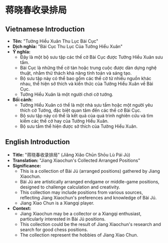 # 蒋晓春收录排局

## Vietnamese Introduction

* **Tên:** "Tưởng Hiểu Xuân Thu Lục Bài Cục"
* **Dịch nghĩa:** "Bài Cục Thu Lục Của Tưởng Hiểu Xuân"
* **Ý nghĩa:**
    * Đây là một bộ sưu tập các thế cờ Bài Cục được Tưởng Hiểu Xuân sưu tầm.
    * Bài Cục là những thế cờ tàn hoặc trung cuộc được dàn dựng nghệ thuật, nhằm thử thách khả năng tính toán và sáng tạo.
    * Bộ sưu tập này có thể bao gồm các thế cờ từ nhiều nguồn khác nhau, thể hiện sở thích và kiến thức của Tưởng Hiểu Xuân về Bài Cục.
    * Tưởng Hiểu Xuân là một người chơi cờ tướng.
* **Bối cảnh:**
    * Tưởng Hiểu Xuân có thể là một nhà sưu tầm hoặc một người yêu thích cờ Tướng, đặc biệt quan tâm đến các thế cờ Bài Cục.
    * Bộ sưu tập này có thể là kết quả của quá trình nghiên cứu và tìm kiếm các thế cờ hay của Tưởng Hiểu Xuân.
    * Bộ sưu tầm thể hiện được sở thích của Tưởng Hiểu Xuân.

## English Introduction

* **Title:** "蒋晓春收录排局" (Jiǎng Xiǎo Chūn Shōu Lù Pái Jú)
* **Translation:** "Jiang Xiaochun's Collected Arranged Positions"
* **Significance:**
    * This is a collection of Bài Jú (arranged positions) gathered by Jiang Xiaochun.
    * Bài Jú are artistically arranged endgame or middle-game positions, designed to challenge calculation and creativity.
    * This collection may include positions from various sources, reflecting Jiang Xiaochun's preferences and knowledge of Bài Jú.
    * Jiang Xiao Chun is a Xiangqi player.
* **Context:**
    * Jiang Xiaochun may be a collector or a Xiangqi enthusiast, particularly interested in Bài Jú positions.
    * This collection could be the result of Jiang Xiaochun's research and search for good chess positions.
    * The collection represent the hobbies of Jiang Xiao Chun.
